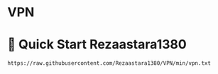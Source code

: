 # VPN


# 🚀 Quick Start Rezaastara1380

```bash
https://raw.githubusercontent.com/Rezaastara1380/VPN/min/vpn.txt

```
